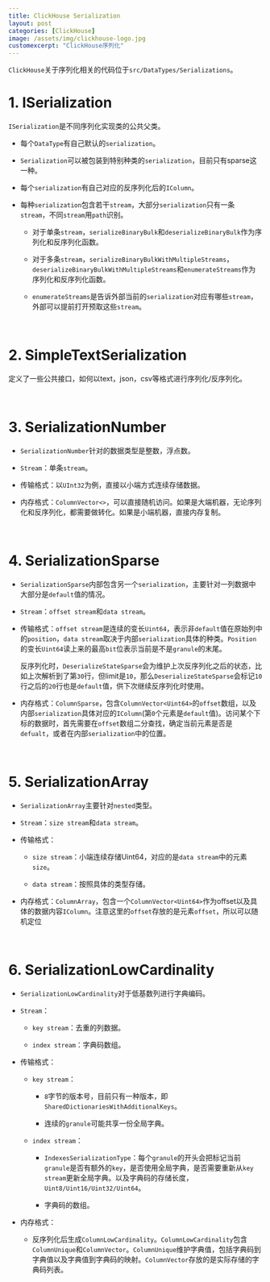```yaml
---
title: ClickHouse Serialization  
layout: post
categories: [ClickHouse]
image: /assets/img/clickhouse-logo.jpg
customexcerpt: "ClickHouse序列化"
---
```


`ClickHouse`关于序列化相关的代码位于`src/DataTypes/Serializations`。

# 1. ISerialization

`ISerialization`是不同序列化实现类的公共父类。

- 每个`DataType`有自己默认的`serialization`。

- `Serialization`可以被包装到特别种类的`serialization`，目前只有sparse这一种。

- 每个`serialization`有自己对应的反序列化后的`IColumn`。

- 每种`serialization`包含若干`stream`，大部分`serialization`只有一条`stream`，不同`stream`用`path`识别。
  
  - 对于单条`stream`，`serializeBinaryBulk`和`deserializeBinaryBulk`作为序列化和反序列化函数。
  
  - 对于多条`stream`，`serializeBinaryBulkWithMultipleStreams`，`deserializeBinaryBulkWithMultipleStreams`和`enumerateStreams`作为序列化和反序列化函数。
  
  - `enumerateStreams`是告诉外部当前的`serialization`对应有哪些`stream`，外部可以提前打开预取这些`stream`。

<br>

# 2. SimpleTextSerialization

定义了一些公共接口，如何以text，json，csv等格式进行序列化/反序列化。

<br>

# 3. SerializationNumber

- `SerializationNumber`针对的数据类型是整数，浮点数。

- `Stream`：单条`stream`。

- 传输格式：以`UInt32`为例，直接以小端方式连续存储数据。

- 内存格式：`ColumnVector<>`，可以直接随机访问。如果是大端机器，无论序列化和反序列化，都需要做转化。如果是小端机器，直接内存复制。

<br>

# 4. SerializationSparse

- `SerializationSparse`内部包含另一个`serialization`，主要针对一列数据中大部分是`default`值的情况。

- `Stream`：`offset stream`和`data stream`。

- 传输格式：`offset stream`是连续的变长`Uint64`，表示非`default`值在原始列中的`position`，`data stream`取决于内部`serialization`具体的种类。`Position`的变长`Uint64`读上来的最高`bit`位表示当前是不是`granule`的末尾。
  
  反序列化时，`DeserializeStateSparse`会为维护上次反序列化之后的状态，比如上次解析到了第`30`行，但limit是`10`，那么`DeserializeStateSparse`会标记`10`行之后的`20`行也是`default`值，供下次继续反序列化时使用。

- 内存格式：`ColumnSparse`，包含`ColumnVector<Uint64>`的`offset`数组，以及内部`serialization`具体对应的`IColumn`(第`0`个元素是`default`值)。访问某个下标的数据时，首先需要在`offset`数组二分查找，确定当前元素是否是`defualt`，或者在内部`serialization`中的位置。

<br>

# 5. SerializationArray

- `SerializationArray`主要针对`nested`类型。

- `Stream`：`size stream`和`data stream`。

- 传输格式：
  
  - `size stream`：小端连续存储Uint64，对应的是`data stream`中的元素`size`。
  
  - `data stream`：按照具体的类型存储。

- 内存格式：`ColumnArray`，包含一个`ColumnVector<Uint64>`作为offset以及具体的数据内容`IColumn`。注意这里的`offset`存放的是元素`offset`，所以可以随机定位

<br>

# 6. SerializationLowCardinality

- `SerializationLowCardinality`对于低基数列进行字典编码。

- `Stream`：
  
  - `key stream`：去重的列数据。
  
  - `index stream`：字典码数组。

- 传输格式：
  
  - `key stream`：
    
    - `8`字节的版本号，目前只有一种版本，即`SharedDictionariesWithAdditionalKeys`。
    
    - 连续的`granule`可能共享一份全局字典。
  
  - `index stream`：
    
    - `IndexesSerializationType`：每个`granule`的开头会把标记当前`granule`是否有额外的`key`，是否使用全局字典，是否需要重新从`key stream`更新全局字典。以及字典码的存储长度，`Uint8/Uint16/Uint32/Uint64`。
    
    - 字典码的数组。

- 内存格式：
  
  - 反序列化后生成`ColumnLowCardinality`。`ColumnLowCardinality`包含`ColumnUnique`和`ColumnVector`。`ColumnUnique`维护字典值，包括字典码到字典值以及字典值到字典码的映射。`ColumnVector`存放的是实际存储的字典码列表。


